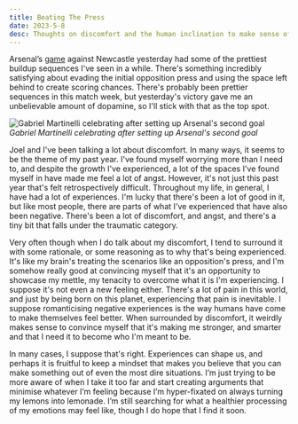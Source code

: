 ```yaml
---
title: Beating The Press
date: 2023-5-8
desc: Thoughts on discomfort and the human inclination to make sense of it
---
```


Arsenal’s [game](https://youtu.be/2jQTitvTeVw?si=6KkeYIRPsulAbBzJ) against Newcastle yesterday had some of the prettiest buildup sequences I've seen in a while. There's something incredibly satisfying about evading the initial opposition press and using the space left behind to create scoring chances. There's probably been prettier sequences in this match week, but yesterday's victory gave me an unbelievable amount of dopamine, so I'll stick with that as the top spot.

![Gabriel Martinelli celebrating after setting up Arsenal's second goal](../assets/c/gabi-martinelli-may23.jpg)
_Gabriel Martinelli celebrating after setting up Arsenal's second goal_

Joel and I've been talking a lot about discomfort. In many ways, it seems to be the theme of my past year. I've found myself worrying more than I need to, and despite the growth I've experienced, a lot of the spaces I've found myself in have made me feel a lot of angst. However, it's not just this past year that's felt retrospectively difficult. Throughout my life, in general, I have had a lot of experiences. I'm lucky that there's been a lot of good in it, but like most people, there are parts of what I've experienced that have also been negative. There's been a lot of discomfort, and angst, and there's a tiny bit that falls under the traumatic category.

Very often though when I do talk about my discomfort, I tend to surround it with some rationale, or some reasoning as to why that's being experienced. It's like my brain's treating the scenarios like an opposition's press, and I'm somehow really good at convincing myself that it's an opportunity to showcase my mettle, my tenacity to overcome what it is I'm experiencing. I suppose it's not even a new feeling either. There's a lot of pain in this world, and just by being born on this planet, experiencing that pain is inevitable. I suppose romanticising negative experiences is the way humans have come to make themselves feel better. When surrounded by discomfort, it weirdly makes sense to convince myself that it's making me stronger, and smarter and that I need it to become who I'm meant to be.

In many cases, I suppose that's right. Experiences can shape us, and perhaps it is fruitful to keep a mindset that makes you believe that you can make something out of even the most dire situations. I’m just trying to be more aware of when I take it too far and start creating arguments that minimise whatever I’m feeling because I’m hyper-fixated on always turning my lemons into lemonade. I’m still searching for what a healthier processing of my emotions may feel like, though I do hope that I find it soon.
